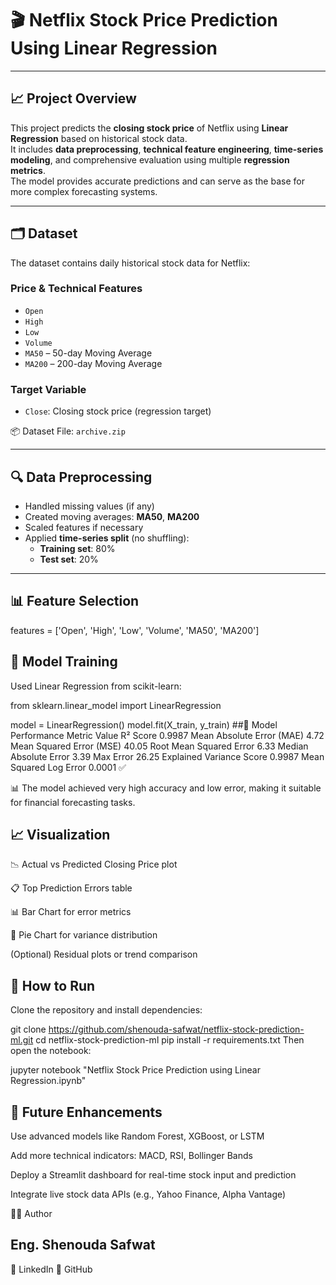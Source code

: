 # 🎬 Netflix Stock Price Prediction Using Linear Regression

---

## 📈 Project Overview

This project predicts the **closing stock price** of Netflix using **Linear Regression** based on historical stock data.  
It includes **data preprocessing**, **technical feature engineering**, **time-series modeling**, and comprehensive evaluation using multiple **regression metrics**.  
The model provides accurate predictions and can serve as the base for more complex forecasting systems.

---

## 🗂️ Dataset

The dataset contains daily historical stock data for Netflix:

### **Price & Technical Features**
- `Open`  
- `High`  
- `Low`  
- `Volume`  
- `MA50` – 50-day Moving Average  
- `MA200` – 200-day Moving Average  

### **Target Variable**
- `Close`: Closing stock price (regression target)

📦 Dataset File: `archive.zip`

---

## 🔍 Data Preprocessing

- Handled missing values (if any)  
- Created moving averages: **MA50**, **MA200**  
- Scaled features if necessary  
- Applied **time-series split** (no shuffling):  
  - **Training set**: 80%  
  - **Test set**: 20%

---

## 📊 Feature Selection

features = ['Open', 'High', 'Low', 'Volume', 'MA50', 'MA200']


## 🤖 Model Training
Used Linear Regression from scikit-learn:


from sklearn.linear_model import LinearRegression

model = LinearRegression()
model.fit(X_train, y_train)
##🧮 Model Performance
Metric	Value
R² Score	0.9987
Mean Absolute Error (MAE)	4.72
Mean Squared Error (MSE)	40.05
Root Mean Squared Error	6.33
Median Absolute Error	3.39
Max Error	26.25
Explained Variance Score	0.9987
Mean Squared Log Error	0.0001 ✅

📊 The model achieved very high accuracy and low error, making it suitable for financial forecasting tasks.

## 📈 Visualization
📉 Actual vs Predicted Closing Price plot

📋 Top Prediction Errors table

📊 Bar Chart for error metrics

🥧 Pie Chart for variance distribution

(Optional) Residual plots or trend comparison

## 🚀 How to Run
Clone the repository and install dependencies:


git clone https://github.com/shenouda-safwat/netflix-stock-prediction-ml.git
cd netflix-stock-prediction-ml
pip install -r requirements.txt
Then open the notebook:


jupyter notebook "Netflix Stock Price Prediction using Linear Regression.ipynb"
## 🔮 Future Enhancements
Use advanced models like Random Forest, XGBoost, or LSTM

Add more technical indicators: MACD, RSI, Bollinger Bands

Deploy a Streamlit dashboard for real-time stock input and prediction

Integrate live stock data APIs (e.g., Yahoo Finance, Alpha Vantage)

👨‍💻 Author
## Eng. Shenouda Safwat
📌 LinkedIn
🐙 GitHub

